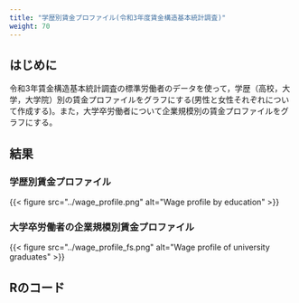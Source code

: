 ```yaml
---
title: "学歴別賃金プロファイル(令和3年度賃金構造基本統計調査)"
weight: 70
---
```


## はじめに

令和3年賃金構造基本統計調査の標準労働者のデータを使って，学歴（高校，大学，大学院）別の賃金プロファイルをグラフにする(男性と女性それぞれについて作成する)。また，大学卒労働者について企業規模別の賃金プロファイルをグラフにする。

## 結果

### 学歴別賃金プロファイル

{{< figure src="../wage_profile.png" alt="Wage profile by education" >}}


### 大学卒労働者の企業規模別賃金プロファイル

{{< figure src="../wage_profile_fs.png" alt="Wage profile of university graduates" >}}

## Rのコード

<script src="https://gist.github.com/tomokazu518/7d94dc7ab21ef7998a45b425f1651035.js?file=wage_census.R"></script>
